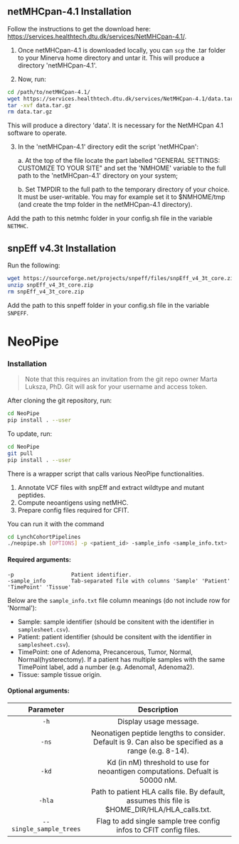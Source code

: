 
## netMHCpan-4.1 Installation

Follow the instructions to get the download here: https://services.healthtech.dtu.dk/services/NetMHCpan-4.1/.


1. Once netMHCpan-4.1 is downloaded locally, you can `scp` the .tar folder to your Minerva home directory and untar it. This will produce a directory 'netMHCpan-4.1'.

2. Now, run: 
```bash
cd /path/to/netMHCpan-4.1/
wget https://services.healthtech.dtu.dk/services/NetMHCpan-4.1/data.tar.gz
tar -xvf data.tar.gz
rm data.tar.gz
```
This will produce a directory 'data'.  It is necessary  for the NetMHCpan 4.1 software to operate.

3. In the 'netMHCpan-4.1' directory edit the script 'netMHCpan':
   
    a. At the top of the file  locate the part labelled  "GENERAL SETTINGS:
        CUSTOMIZE TO YOUR SITE"  and set  the 'NMHOME' variable  to the full
	    path to the 'netMHCpan-4.1' directory on your system;

    b. Set TMPDIR to the full path to the temporary directory of your choice. It must
        be user-writable. You may for example set it to $NMHOME/tmp (and create
        the tmp folder in the netMHCpan-4.1 directory).

Add the path to this netmhc folder in your config.sh file in the variable `NETMHC`.

## snpEff v4.3t Installation

Run the following:

```bash
wget https://sourceforge.net/projects/snpeff/files/snpEff_v4_3t_core.zip
unzip snpEff_v4_3t_core.zip
rm snpEff_v4_3t_core.zip
```

Add the path to this snpeff folder in your config.sh file in the variable `SNPEFF`.

# NeoPipe

### Installation

> Note that this requires an invitation from the git repo owner Marta Luksza, PhD. 
> Git will ask for your username and access token.

After cloning the git repository, run:
```bash
cd NeoPipe
pip install . --user
```
To update, run:
```bash
cd NeoPipe
git pull
pip install . --user
```


There is a wrapper script that calls various NeoPipe functionalities.
1. Annotate VCF files with snpEff and extract wildtype and mutant peptides.
2. Compute neoantigens using netMHC.
3. Prepare config files required for CFIT.

You can run it with the command    
```bash
cd LynchCohortPipelines
./neopipe.sh [OPTIONS] -p <patient_id> -sample_info <sample_info.txt>
```

#### Required arguments:
```
-p                  Patient identifier.
-sample_info        Tab-separated file with columns 'Sample' 'Patient' 'TimePoint' 'Tissue'
```

Below are the `sample_info.txt` file column meanings (do not include row for 'Normal'):
- Sample: sample identifier (should be consitent with the identifier in `samplesheet.csv`).
- Patient: patient identifier (should be consitent with the identifier in `samplesheet.csv`).
- TimePoint: one of Adenoma, Precancerous, Tumor, Normal, Normal(hysterectomy). If a patient has multiple samples with the same TimePoint label, add a number (e.g. Adenoma1, Adenoma2).
- Tissue: sample tissue origin.


#### Optional arguments:

| Parameter                 | Description   |	
| :----------------------------------------: | :------: |
| `-h` | Display usage message. |
| `-ns`| Neonatigen peptide lengths to consider. Default is 9. Can also be specified as a range (e.g. 8-14).
| `-kd` | Kd (in nM) threshold to use for neoantigen computations. Defualt is 50000 nM. |
| `-hla` | Path to patient HLA calls file. By default, assumes this file is $HOME_DIR/HLA/HLA_calls.txt.
| `--single_sample_trees` | Flag to add single sample tree config infos to CFIT config files. |




